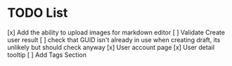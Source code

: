 # TODO List

[x] Add the ability to upload images for markdown editor
[ ] Validate Create user result
[ ] check that GUID isn't already in use when creating draft, its unlikely but should check anyway
[x] User account page
[x] User detail tooltip
[ ] Add Tags Section

